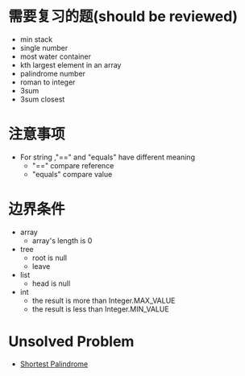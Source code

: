 # 需要复习的题(should be reviewed)
* min stack
* single number
* most water container 
* kth largest element in an array
* palindrome number
* roman to integer
* 3sum
* 3sum closest


# 注意事项
* For string ,"==" and "equals" have different meaning
    * "==" compare reference
    * "equals" compare value
    
# 边界条件
* array
    * array's length is 0
* tree
    * root is null   
    * leave
* list 
    * head is null
* int
    * the result is more than Integer.MAX_VALUE 
    * the result is less than Integer.MIN_VALUE 

# Unsolved Problem
* [Shortest Palindrome]( ShortestPalindrome/README.md)
